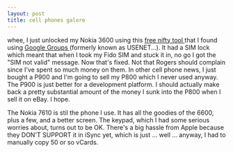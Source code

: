 ```yaml
---
layout: post
title: cell phones galore 
---
```

<p>whee, I just unlocked my Nokia 3600 using this <a href="http://www.uniquephones.com/unlock/">free nifty tool </a>that I found using <a href="http://groups.google.com/">Google Groups </a>(formerly known as USENET...). It had a SIM lock which meant that when I took my Fido SIM and stuck it in, no go I got the "SIM not valid" message. Now that's fixed. Not that Rogers should complain since I've spent so much money on them. In other cell phone news, I just bought a P900 and I'm going to sell my P800 which I never used anyway. The P900 is just better for a development platform. I should actually make back a pretty substantial amount of the money I sunk into the P800 when I sell it on eBay. I hope. </p><p>The Nokia 7610 is stil the phone I use. It has all the goodies of the 6600, plus a few, and a better screen. The keypad, which I had some serious worries about, turns out to be OK. There's a big hassle from Apple because they DON'T SUPPORT it in iSync yet, which is just ... well ... anyway, I had to manually copy 50 or so vCards. </p>

